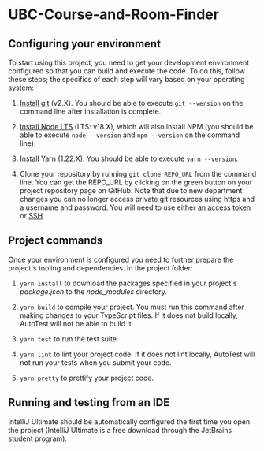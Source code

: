 # UBC-Course-and-Room-Finder

## Configuring your environment

To start using this project, you need to get your development environment configured so that you can build and execute the code.
To do this, follow these steps; the specifics of each step will vary based on your operating system:

1. [Install git](https://git-scm.com/downloads) (v2.X). You should be able to execute `git --version` on the command line after installation is complete.

1. [Install Node LTS](https://nodejs.org/en/download/) (LTS: v18.X), which will also install NPM (you should be able to execute `node --version` and `npm --version` on the command line).

1. [Install Yarn](https://yarnpkg.com/en/docs/install) (1.22.X). You should be able to execute `yarn --version`.

1. Clone your repository by running `git clone REPO_URL` from the command line. You can get the REPO_URL by clicking on the green button on your project repository page on GitHub. Note that due to new department changes you can no longer access private git resources using https and a username and password. You will need to use either [an access token](https://help.github.com/en/github/authenticating-to-github/creating-a-personal-access-token-for-the-command-line) or [SSH](https://help.github.com/en/github/authenticating-to-github/adding-a-new-ssh-key-to-your-github-account).

## Project commands

Once your environment is configured you need to further prepare the project's tooling and dependencies.
In the project folder:

1. `yarn install` to download the packages specified in your project's *package.json* to the *node_modules* directory.

1. `yarn build` to compile your project. You must run this command after making changes to your TypeScript files. If it does not build locally, AutoTest will not be able to build it.

1. `yarn test` to run the test suite.

1. `yarn lint` to lint your project code. If it does not lint locally, AutoTest will not run your tests when you submit your code.

1. `yarn pretty` to prettify your project code.

## Running and testing from an IDE

IntelliJ Ultimate should be automatically configured the first time you open the project (IntelliJ Ultimate is a free download through the JetBrains student program).
